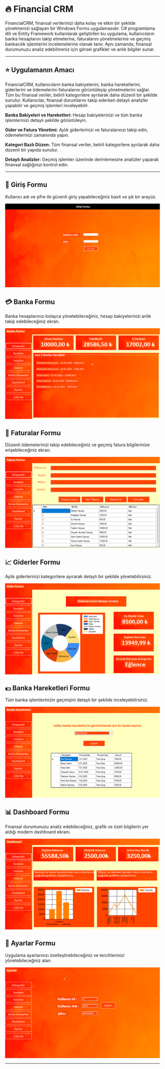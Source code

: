 # 🔥 Financial CRM

FinancialCRM, finansal verilerinizi daha kolay ve etkin bir şekilde yönetmenizi sağlayan bir Windows Forms uygulamasıdır. 
C# programlama dili ve Entity Framework kullanılarak geliştirilen bu uygulama, kullanıcıların banka hesaplarını takip etmelerine, faturalarını yönetmelerine ve geçmiş bankacılık işlemlerini incelemelerine olanak tanır. 
Aynı zamanda, finansal durumunuzu analiz edebilmeniz için görsel grafikler ve anlık bilgiler sunar.

---

## ⭐ Uygulamanın Amacı

FinancialCRM, kullanıcıların banka bakiyelerini, banka hareketlerini, giderlerini ve ödemelerini-faturalarını görüntüleyip yönetmelerini sağlar. 
Tüm bu finansal veriler, belirli kategorilere ayrılarak daha düzenli bir şekilde sunulur. Kullanıcılar, finansal durumlarını takip ederken detaylı analizler yapabilir ve geçmiş işlemleri inceleyebilir.

**Banka Bakiyeleri ve Hareketleri:** Hesap bakiyelerinizi ve tüm banka işlemlerinizi detaylı şekilde görüntüleyin.

**Gider ve Fatura Yönetimi:** Aylık giderlerinizi ve faturalarınızı takip edin, ödemelerinizi zamanında yapın.

**Kategori Bazlı Düzen:** Tüm finansal veriler, belirli kategorilere ayrılarak daha düzenli bir yapıda sunulur.

**Detaylı Analizler:** Geçmiş işlemler üzerinde derinlemesine analizler yaparak finansal sağlığınızı kontrol edin.

---

## 🔐 Giriş Formu

Kullanıcı adı ve şifre ile güvenli giriş yapabileceğiniz basit ve şık bir arayüz.

![Image](https://github.com/emirhannozmen/FinancialCrm/blob/master/FinancialCrm/Resources/FrmLogin.png)

## 💳 Banka Formu

Banka hesaplarınızı kolayca yönetebileceğiniz, hesap bakiyelerinizi anlık takip edebileceğiniz ekran.

![Image](https://github.com/emirhannozmen/FinancialCrm/blob/master/FinancialCrm/Resources/FrmBanks.png)

## 📅 Faturalar Formu

Düzenli ödemelerinizi takip edebileceğiniz ve geçmiş fatura bilgilerinize erişebileceğiniz ekran.

![Image](https://github.com/emirhannozmen/FinancialCrm/blob/master/FinancialCrm/Resources/FrmBillings.png)

## 📈 Giderler Formu

Aylık giderlerinizi kategorilere ayırarak detaylı bir şekilde yönetebilirsiniz.

![Image](https://github.com/emirhannozmen/FinancialCrm/blob/master/FinancialCrm/Resources/FrmSpendings.png)

## 💵 Banka Hareketleri Formu

Tüm banka işlemlerinizin geçmişini detaylı bir şekilde inceleyebilirsiniz.

![Image](https://github.com/emirhannozmen/FinancialCrm/blob/master/FinancialCrm/Resources/FrmBankProcesses.png)

## 📊 Dashboard Formu

Finansal durumunuzu analiz edebileceğiniz, grafik ve özet bilgilerin yer aldığı modern dashboard ekranı.

![Image](https://github.com/emirhannozmen/FinancialCrm/blob/master/FinancialCrm/Resources/FrmDashboards.png)

## 🔧 Ayarlar Formu

Uygulama ayarlarınızı özelleştirebileceğiniz ve tercihlerinizi yönetebileceğiniz alan.

![Image](https://github.com/emirhannozmen/FinancialCrm/blob/master/FinancialCrm/Resources/FrmSettings.png)

---
